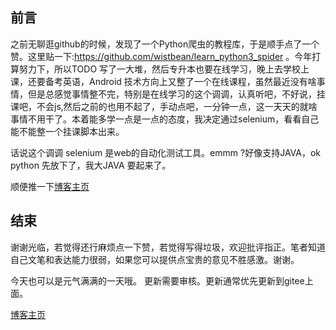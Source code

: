 

## 前言

之前无聊逛github的时候，发现了一个Python爬虫的教程库，于是顺手点了一个赞。这里贴一下:https://github.com/wistbean/learn_python3_spider 。今年打算努力下，所以TODO 写了一大堆，然后专升本也要在线学习，晚上去学校上课，还要备考英语，Android 技术方向上又整了一个在线课程，虽然最近没有啥事情，但是总感觉事情整不完，特别是在线学习的这个调调，认真听吧，不好说，挂课吧，不会js,然后之前的也用不起了，手动点吧，一分钟一点，这一天天的就啥事情不用干了。本着能多学一点是一点的态度，我决定通过selenium，看看自己能不能整一个挂课脚本出来。

话说这个调调 selenium 是web的自动化测试工具。emmm ?好像支持JAVA，ok python 先放下了，我大JAVA 要起来了。

顺便推一下[博客主页](http://lalalaxiaowifi.gitee.io/pictures/) 

## 结束

谢谢光临，若觉得还行麻烦点一下赞，若觉得写得垃圾，欢迎批评指正。笔者知道自己文笔和表达能力很弱，如果您可以提供点宝贵的意见不胜感激。谢谢。

今天也可以是元气满满的一天哦。
更新需要审核。更新通常优先更新到gitee上面。

[博客主页](http://lalalaxiaowifi.gitee.io/pictures/)  

